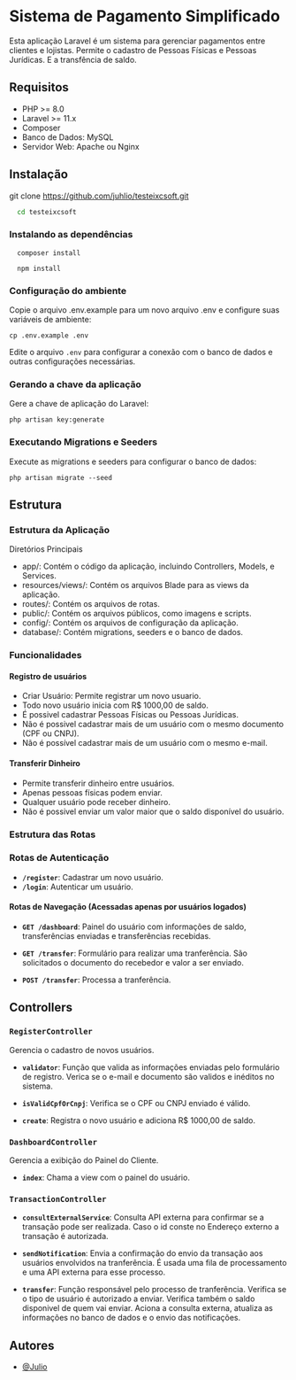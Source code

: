 
# Sistema de Pagamento Simplificado

Esta aplicação Laravel é um sistema para gerenciar pagamentos entre clientes e lojistas. Permite o cadastro de Pessoas Físicas e Pessoas Jurídicas. E a transfência de saldo.

## Requisitos

- PHP >= 8.0
- Laravel >= 11.x
- Composer
- Banco de Dados: MySQL
- Servidor Web: Apache ou Nginx






## Instalação

 git clone https://github.com/juhlio/testeixcsoft.git

```bash
  cd testeixcsoft
```
### Instalando as dependências  
```  
  composer install
``` 
```  
  npm install
``` 
### Configuração do ambiente
Copie o arquivo .env.example para um novo arquivo .env e configure suas variáveis de ambiente:

```
cp .env.example .env
```
Edite o arquivo ```.env``` para configurar a conexão com o banco de dados e outras configurações necessárias.

### Gerando a chave da aplicação

Gere a chave de aplicação do Laravel:
```
php artisan key:generate
```
### Executando Migrations e Seeders

Execute as migrations e seeders para configurar o banco de dados:
```
php artisan migrate --seed
```
## Estrutura
### Estrutura da Aplicação
Diretórios Principais
- app/: Contém o código da aplicação, incluindo Controllers, Models, e Services.
- resources/views/: Contém os arquivos Blade para as views da aplicação.
- routes/: Contém os arquivos de rotas.
- public/: Contém os arquivos públicos, como imagens e scripts.
- config/: Contém os arquivos de configuração da aplicação.
- database/: Contém migrations, seeders e o banco de dados.

### Funcionalidades
#### Registro de usuários
- Criar Usuário: Permite registrar um novo usuario.
- Todo novo usuário inicia com R$ 1000,00 de saldo. 
- É possivel cadastrar Pessoas Físicas ou Pessoas Jurídicas.
- Não é possivel cadastrar mais de um usuário com o mesmo documento (CPF ou CNPJ).
- Não é possível cadastrar mais de um usuário com o mesmo e-mail.

#### Transferir Dinheiro
- Permite transferir dinheiro entre usuários.
- Apenas pessoas físicas podem enviar.
- Qualquer usuário pode receber dinheiro.
- Não é possivel enviar um valor maior que o saldo disponível do usuário.

 
### Estrutura das Rotas

### Rotas de Autenticação

- **`/register`**: Cadastrar um novo usuário.
- **`/login`**: Autenticar um usuário.


#### Rotas de Navegação (Acessadas apenas por usuários logados)


- **`GET /dashboard`**: Painel do usuário com informações de saldo, transferências enviadas e transferências recebidas.

- **`GET /transfer`**: Formulário para realizar uma tranferência. São solicitados o documento do recebedor e valor a ser enviado.

- **`POST /transfer`**: Processa a tranferência. 


## Controllers

### `RegisterController`
Gerencia o cadastro de novos usuários.

- **`validator`**: Função que valida as informações enviadas pelo formulário de registro. Verica se o e-mail e documento são validos e inéditos no sistema.

- **`isValidCpfOrCnpj`**: Verifica se o CPF ou CNPJ enviado é válido.

- **`create`**: Registra o novo usuário e adiciona R$ 1000,00 de saldo. 

### `DashboardController`

Gerencia a exibição do Painel do Cliente. 

- **`index`**: Chama a view com o painel do usuário.

### `TransactionController`

- **`consultExternalService`**: Consulta API externa para confirmar se a transação pode ser realizada. Caso o id conste no Endereço externo a transação é autorizada.

- **`sendNotification`**: Envia a confirmação do envio da transação aos usuários envolvidos na tranferência. É usada uma fila de processamento e uma API externa para esse processo.

- **`transfer`**: Função responsável pelo processo de tranferência. Verifica se o tipo de usuário é autorizado a enviar. Verifica também o saldo disponivel de quem vai enviar. Aciona a consulta externa, atualiza as informações no banco de dados e o envio das notificações.
## Autores

- [@Julio](https://www.github.com/juhlio)

